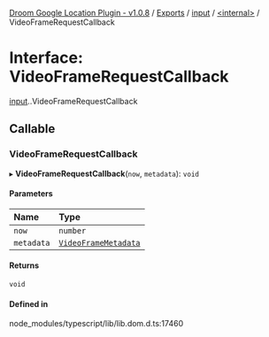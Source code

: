 [Droom Google Location Plugin - v1.0.8](../README.md) / [Exports](../modules.md) / [input](../modules/input.md) / [<internal\>](../modules/input._internal_.md) / VideoFrameRequestCallback

# Interface: VideoFrameRequestCallback

[input](../modules/input.md).[<internal>](../modules/input._internal_.md).VideoFrameRequestCallback

## Callable

### VideoFrameRequestCallback

▸ **VideoFrameRequestCallback**(`now`, `metadata`): `void`

#### Parameters

| Name | Type |
| :------ | :------ |
| `now` | `number` |
| `metadata` | [`VideoFrameMetadata`](input._internal_.VideoFrameMetadata.md) |

#### Returns

`void`

#### Defined in

node_modules/typescript/lib/lib.dom.d.ts:17460
